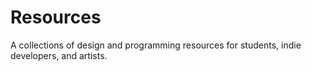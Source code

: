# Resources

A collections of design and programming resources for students, indie developers, and artists.
